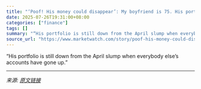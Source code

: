 ```yaml
---
title: "‘Poof! His money could disappear’: My boyfriend is 75. His portfolio is down 4% this year. Do we fire his adviser?"
date: 2025-07-26T19:31:00+08:00
categories: ["finance"]
tags: []
summary: "“His portfolio is still down from the April slump when everybody else’s accounts have gone up.”"
source_url: "https://www.marketwatch.com/story/poof-his-money-could-disappear-my-boyfriend-is-75-his-portfolio-is-down-4-this-year-do-we-fire-his-adviser-bf6920cc?mod=mw_rss_topstories"
---
```


“His portfolio is still down from the April slump when everybody else’s accounts have gone up.”

---

*来源: [原文链接](https://www.marketwatch.com/story/poof-his-money-could-disappear-my-boyfriend-is-75-his-portfolio-is-down-4-this-year-do-we-fire-his-adviser-bf6920cc?mod=mw_rss_topstories)*
